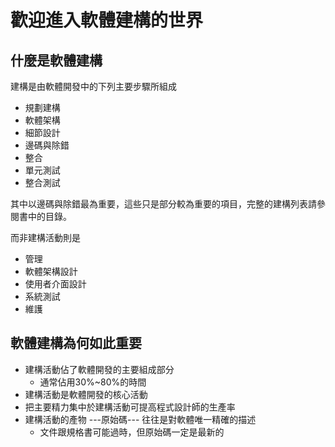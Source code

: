 # 歡迎進入軟體建構的世界
## 什麼是軟體建構
 建構是由軟體開發中的下列主要步驟所組成
* 規劃建構
* 軟體架構
* 細節設計
* 邊碼與除錯
* 整合
* 單元測試
* 整合測試

其中以邊碼與除錯最為重要，這些只是部分較為重要的項目，完整的建構列表請參閱書中的目錄。

而非建構活動則是
* 管理
* 軟體架構設計
* 使用者介面設計
* 系統測試
* 維護

## 軟體建構為何如此重要
* 建構活動佔了軟體開發的主要組成部分
	* 通常佔用30%~80%的時間
* 建構活動是軟體開發的核心活動
* 把主要精力集中於建構活動可提高程式設計師的生產率
* 建構活動的產物 ---原始碼--- 往往是對軟體唯一精確的描述
	* 文件跟規格書可能過時，但原始碼一定是最新的
<!--stackedit_data:
eyJoaXN0b3J5IjpbLTE1NTIxNDkyOTEsLTE1NzU4NjM3NjMsLT
M5NTEwMDgxXX0=
-->